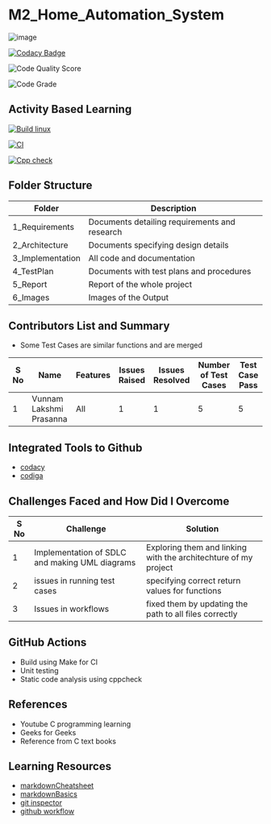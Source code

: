 # M2_Home_Automation_System

![image](https://user-images.githubusercontent.com/101539400/164945628-bd2c5e06-6469-4e4f-830e-a23d48d49af4.png)


[![Codacy Badge](https://app.codacy.com/project/badge/Grade/d4cee9b828f04a33bcb52e9d63e459a5)](https://www.codacy.com/gh/VunnamLakshmiPrasanna/M2_Home_Automation_System/dashboard?utm_source=github.com&amp;utm_medium=referral&amp;utm_content=VunnamLakshmiPrasanna/M2_Home_Automation_System&amp;utm_campaign=Badge_Grade)

![Code Quality Score](https://api.codiga.io/project/33093/score/svg)

![Code Grade](https://api.codiga.io/project/33093/status/svg)

## Activity Based Learning

[![Build linux](https://github.com/VunnamLakshmiPrasanna/M2_Home_Automation_System/actions/workflows/linux.yml/badge.svg)](https://github.com/VunnamLakshmiPrasanna/M2_Home_Automation_System/actions/workflows/linux.yml)

[![CI](https://github.com/VunnamLakshmiPrasanna/M2_Home_Automation_System/actions/workflows/Cl.yml/badge.svg)](https://github.com/VunnamLakshmiPrasanna/M2_Home_Automation_System/actions/workflows/Cl.yml)

[![Cpp check](https://github.com/VunnamLakshmiPrasanna/M2_Home_Automation_System/actions/workflows/Cpp%20check.yml/badge.svg)](https://github.com/VunnamLakshmiPrasanna/M2_Home_Automation_System/actions/workflows/Cpp%20check.yml)




## Folder Structure

| Folder | Description |
| ------ | ----------- |
| 1_Requirements | Documents detailing requirements and research |
| 2_Architecture |	Documents specifying design details |
| 3_Implementation	| All code and documentation |
| 4_TestPlan |	Documents with test plans and procedures |
| 5_Report |	Report of the whole project |
| 6_Images | Images of the Output |

## Contributors List and Summary 

* Some Test Cases are similar functions and are merged

| S No | Name | Features | Issues Raised | Issues Resolved | Number of Test Cases | Test Case Pass |
| ---- | ---- | -------- | ------------- | --------------- | -------------------- | -------------- |
| 1 | Vunnam Lakshmi Prasanna | All | 1 | 1 | 5 | 5 | 

## Integrated Tools to Github

- [codacy](https://app.codacy.com/organizations)
- [codiga](https://app.codiga.io)

## Challenges Faced and How Did I Overcome

| S No |	Challenge | Solution |
| ------ | ----------- | --------- |
| 1 | Implementation of SDLC and making UML diagrams |	Exploring them and linking with the architechture of my project |
| 2 |	issues in running test cases | specifying correct return values for functions |
| 3 |	Issues in workflows |	fixed them by updating the path to all files correctly |

## GitHub Actions

- Build using Make for CI
- Unit testing 
- Static code analysis using cppcheck


## References

* Youtube C programming learning 
* Geeks for Geeks 
* Reference from C text books

## Learning Resources

- [markdownCheatsheet](https://github.com/adam-p/markdown-here/wiki/Markdown-Cheatsheet)
- [markdownBasics](https://docs.github.com/en/get-started/writing-on-github/getting-started-with-writing-and-formatting-on-github/basic-writing-and-formatting-syntax)
- [git inspector](https://github.com/ejwa/gitinspector)
- [github workflow](https://docs.github.com/en/actions/learn-github-action)



